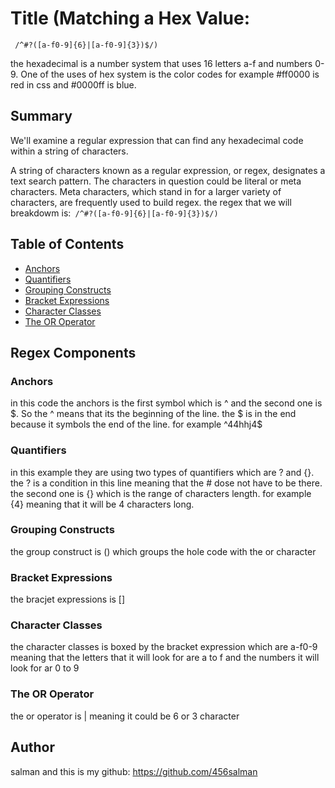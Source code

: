 # Title (Matching a Hex Value:
` /^#?([a-f0-9]{6}|[a-f0-9]{3})$/)`


 the hexadecimal is a number system that uses 16  letters a-f and numbers 0-9. One of the uses of hex system is the color codes for example #ff0000 is red in css and #0000ff is blue. 

## Summary
We'll examine a regular expression that can find any hexadecimal code within a string of characters.

A string of characters known as a regular expression, or regex, designates a text search pattern. The characters in question could be literal or meta characters. Meta characters, which stand in for a larger variety of characters, are frequently used to build regex.
the regex that we will breakdowm is:` /^#?([a-f0-9]{6}|[a-f0-9]{3})$/)`
## Table of Contents

- [Anchors](#anchors)
- [Quantifiers](#quantifiers)
- [Grouping Constructs](#grouping-constructs)
- [Bracket Expressions](#bracket-expressions)
- [Character Classes](#character-classes)
- [The OR Operator](#the-or-operator)

## Regex Components

### Anchors
in this code the anchors is the first symbol which is ^ and the second one is  $. So the ^ means that its the beginning of the line. the $ is in the end because it symbols the end of the line. for example ^44hhj4$
### Quantifiers
in this example they are using two types of quantifiers which are ? and {}.
the ? is a condition in this line meaning that the # dose not have to be there. the second one is {} which is the range of characters length. for example {4} meaning that it will be 4 characters long.
### Grouping Constructs
the group construct is () which groups the hole code with the or character
### Bracket Expressions
the bracjet expressions is [] 
### Character Classes
the character classes is boxed by the bracket expression which are a-f0-9 meaning that the letters that it will look for are a to f and the numbers it will look for ar 0 to 9
### The OR Operator

the or operator is | meaning it could be 6 or 3 character
## Author
salman and this is my github: https://github.com/456salman

